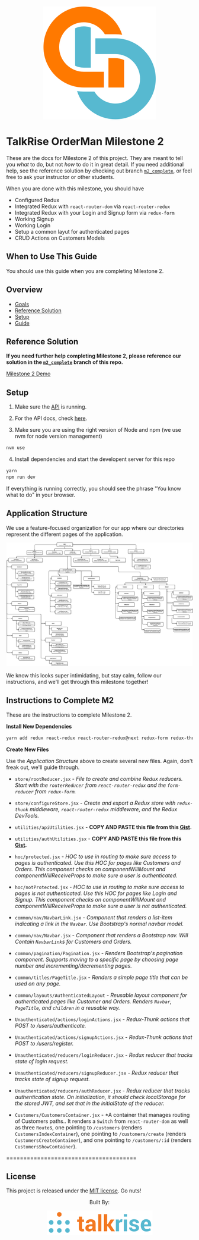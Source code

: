 <p align="center">
  <img src="../logo/logo_index.png">
</p>

# TalkRise OrderMan Milestone 2
These are the docs for Milestone 2 of this project. They are meant to tell you *what* to do, but not *how* to do it in great detail. If you need additional help, see the reference solution by checking out branch [`m2_complete`](https://github.com/TalkRise/React_OrderMan/tree/m2_complete), or feel free to ask your instructor or other students.

When you are done with this milestone, you should have

* Configured Redux
* Integrated Redux with `react-router-dom` via `react-router-redux`
* Integrated Redux with your Login and Signup form via `redux-form`
 * Working Signup
 * Working Login
 * Setup a common layut for authenticated pages
 * CRUD Actions on Customers Models

## When to Use This Guide

You should use this guide when you are completing Milestone 2.

## Overview

* [Goals](#goals)
* [Reference Solution](#reference-solution)
* [Setup](#setup)
* [Guide](#guide)

## Reference Solution

**If you need further help completing Milestone 2, please reference our solution in the [`m2_complete`](https://github.com/TalkRise/React_OrderMan/tree/m1_complete) branch of this repo.**

[Milestone 2 Demo](https://react-orderman-m1.herokuapp.com/#/)
  
## Setup

1. Make sure the [API](https://github.com/TalkRise/React_OrderMan_API) is running.

2. For the API docs, check [here](https://react-orderman-api.herokuapp.com/docs).

3. Make sure you are using the right version of Node and npm (we use nvm for node version management)

```bash
nvm use
```

4. Install dependencies and start the developent server for this repo

```bash
yarn
npm run dev
```

If everything is running correctly, you should see the phrase "You know what to do" in your browser.

## Application Structure

We use a feature-focused organization for our app where our directories represent the different pages of the application.

 <p align="center">
   <img src="../logo/M2_Complete_App_Structure.png">
 </p>
 
 We know this looks super intimidating, but stay calm, follow our instructions, and we'll get through this milestone together!
 
 ## Instructions to Complete M2
 
These are the instructions to complete Milestone 2. 

**Install New Dependencies**

```bash
yarn add redux react-redux react-router-redux@next redux-form redux-thunk 
```

**Create New Files**

Use the *Application Structure* above to create several new files. Again, don't freak out, we'll guide through. 

* `store/rootReducer.jsx` - *File to create and combine Redux reducers. Start with the `routerReducer` from `react-router-redux` and the `form-reducer` from `redux-form`.*

* `store/configureStore.jsx` - *Create and export a Redux store with `redux-thunk` middleware, `react-router-redux` middleware, and the Redux DevTools.*

* `utilities/apiUtilities.jsx` - **COPY AND PASTE this file from this [Gist](https://gist.github.com/masiamj/fb1f00a76a5b8ff81481811d6c2658ae).**

* `utilities/authUtilities.jsx` - **COPY AND PASTE this file from this [Gist](https://gist.github.com/masiamj/65d302df8ea76f49ee3cccd6c47b8027).**

* `hoc/protected.jsx` - *HOC to use in routing to make sure access to pages is authenticated. Use this HOC for pages like Customers and Orders. This component checks on componentWillMount and componentWillReceiveProps to make sure a user is authenticated.*

* `hoc/notProtected.jsx` - *HOC to use in routing to make sure access to pages is not authenticated. Use this HOC for pages like Login and Signup. This component checks on componentWillMount and componentWillReceiveProps to make sure a user is not authenticated.*

* `common/nav/NavbarLink.jsx` - *Component that renders a list-item indicating a link in the `Navbar`. Use Bootstrap's normal navbar model.*

* `common/nav/Navbar.jsx` - *Component that renders a Bootstrap nav. Will Contain `NavbarLink`s for Customers and Orders.*

* `common/pagination/Pagination.jsx` - *Renders Bootstrap's pagination component. Supports moving to a specific page by choosing page number and incrementing/decrementing pages.*

* `common/titles/PageTitle.jsx` - *Renders a simple page title that can be used on any page.*

* `common/layouts/AuthenticatedLayout` - *Reusable layout component for authenticated pages like Customer and Orders. Renders `Navbar`, `PageTitle`, and `children` in a reusable way.*

* `Unauthenticated/actions/loginActions.jsx` - *Redux-Thunk actions that POST to /users/authenticate.*

* `Unauthenticated/actions/signupActions.jsx` - *Redux-Thunk actions that POST to /users/register.*

* `Unauthenticated/reducers/loginReducer.jsx` - *Redux reducer that tracks state of login request.*

* `Unauthenticated/reducers/signupReducer.jsx` - *Redux reducer that tracks state of signup request.*

* `Unauthenticated/reducers/authReducer.jsx` - *Redux reducer that tracks authentication state. On initialization, it should check localStorage for the stored JWT, and set that in the initialState of the reducer.*

* `Customers/CustomersContainer.jsx` - *A container that manages routing of Customers paths.. It renders a `Switch` from `react-router-dom` as well as three `Route`s, one pointing to `/customers` (renders `CustomersIndexContainer`), one pointing to `/customers/create` (renders `CustomersCreateContainer`), and one pointing to `/customers/:id` (renders `CustomersShowContainer`).




======================================


## License

This project is released under the [MIT license](MIT-LICENSE). Go nuts!

 <p align="center">Built By:</p>
 <p align="center">
   <img src="../logo/tr_index.png">
 </p>
